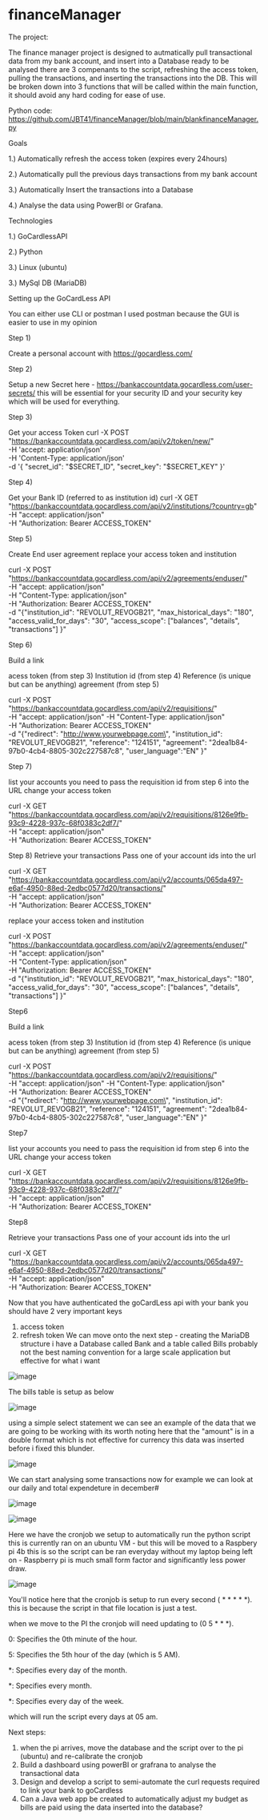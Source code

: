# financeManager
The project:

The finance manager project is designed to autmatically pull transactional data from my bank account, and insert into a Database ready to be analysed
there are 3 compenants to the script, refreshing the access token, pulling the transactions, and inserting the transactions into the DB. This will be broken down
into 3 functions that will be called within the main function, it should avoid any hard coding for ease of use.

Python code: https://github.com/JBT41/financeManager/blob/main/blankfinanceManager.py

Goals

1.) Automatically refresh the access token (expires every 24hours)

2.) Automatically pull the previous days transactions from my bank account

3.) Automatically Insert the transactions into a Database

4.) Analyse the data using PowerBI or Grafana.

Technologies

1.) GoCardlessAPI

2.) Python

3.) Linux (ubuntu)

3.) MySql DB (MariaDB)


Setting up the GoCardLess API

You can either use CLI or postman
I used postman because the GUI is easier to use in my opinion

Step 1)

Create a personal account with https://gocardless.com/

Step 2)

Setup a new Secret here - https://bankaccountdata.gocardless.com/user-secrets/
this will be essential for your security ID and your security key which will be used for everything.

Step 3)

Get your access Token
curl -X POST "https://bankaccountdata.gocardless.com/api/v2/token/new/" \
        -H 'accept: application/json' \
        -H 'Content-Type: application/json' \
        -d '{
            "secret_id": "$SECRET_ID",
            "secret_key": "$SECRET_KEY"
        }'

Step 4)

Get your Bank ID (referred to as institution id)
curl -X GET "https://bankaccountdata.gocardless.com/api/v2/institutions/?country=gb" \
  -H  "accept: application/json" \
  -H  "Authorization: Bearer ACCESS_TOKEN"

Step 5)

Create End user agreement
replace your access token and institution

curl -X POST "https://bankaccountdata.gocardless.com/api/v2/agreements/enduser/" \
  -H  "accept: application/json" \
  -H  "Content-Type: application/json" \
  -H  "Authorization: Bearer ACCESS_TOKEN" \
  -d "{\"institution_id\": \"REVOLUT_REVOGB21\",
       \"max_historical_days\": \"180\",
       \"access_valid_for_days\": \"30\",
       \"access_scope\": [\"balances\", \"details\", \"transactions\"] }"

Step 6)

Build a link

acess token (from step 3)
Institution id (from step 4)
Reference (is unique but can be anything)
agreement (from step 5)

curl -X POST "https://bankaccountdata.gocardless.com/api/v2/requisitions/" \
  -H  "accept: application/json" -H  "Content-Type: application/json" \
  -H  "Authorization: Bearer ACCESS_TOKEN" \
  -d "{\"redirect\": \"http://www.yourwebpage.com\",
       \"institution_id\": \"REVOLUT_REVOGB21\",
       \"reference\": \"124151\",
       \"agreement\": \"2dea1b84-97b0-4cb4-8805-302c227587c8\",
       \"user_language\":\"EN\" }"

Step 7)

list your accounts
you need to pass the requisition id from step 6 into the URL
change your access token

curl -X GET "https://bankaccountdata.gocardless.com/api/v2/requisitions/8126e9fb-93c9-4228-937c-68f0383c2df7/" \
  -H  "accept: application/json" \
  -H  "Authorization: Bearer ACCESS_TOKEN" 

Step 8)
Retrieve your transactions
Pass one of your account ids into the url

curl -X GET "https://bankaccountdata.gocardless.com/api/v2/accounts/065da497-e6af-4950-88ed-2edbc0577d20/transactions/" \
  -H  "accept: application/json" \
  -H  "Authorization: Bearer ACCESS_TOKEN"


replace your access token and institution

curl -X POST "https://bankaccountdata.gocardless.com/api/v2/agreements/enduser/" \
  -H  "accept: application/json" \
  -H  "Content-Type: application/json" \
  -H  "Authorization: Bearer ACCESS_TOKEN" \
  -d "{\"institution_id\": \"REVOLUT_REVOGB21\",
       \"max_historical_days\": \"180\",
       \"access_valid_for_days\": \"30\",
       \"access_scope\": [\"balances\", \"details\", \"transactions\"] }"

Step6

Build a link

acess token (from step 3)
Institution id (from step 4)
Reference (is unique but can be anything)
agreement (from step 5)

curl -X POST "https://bankaccountdata.gocardless.com/api/v2/requisitions/" \
  -H  "accept: application/json" -H  "Content-Type: application/json" \
  -H  "Authorization: Bearer ACCESS_TOKEN" \
  -d "{\"redirect\": \"http://www.yourwebpage.com\",
       \"institution_id\": \"REVOLUT_REVOGB21\",
       \"reference\": \"124151\",
       \"agreement\": \"2dea1b84-97b0-4cb4-8805-302c227587c8\",
       \"user_language\":\"EN\" }"

Step7

list your accounts
you need to pass the requisition id from step 6 into the URL
change your access token

curl -X GET "https://bankaccountdata.gocardless.com/api/v2/requisitions/8126e9fb-93c9-4228-937c-68f0383c2df7/" \
  -H  "accept: application/json" \
  -H  "Authorization: Bearer ACCESS_TOKEN" 

Step8

Retrieve your transactions
Pass one of your account ids into the url

curl -X GET "https://bankaccountdata.gocardless.com/api/v2/accounts/065da497-e6af-4950-88ed-2edbc0577d20/transactions/" \
  -H  "accept: application/json" \
  -H  "Authorization: Bearer ACCESS_TOKEN"

Now that you have authenticated the goCardLess api with your bank
you should have 2 very important keys
  1) access token
  2) refresh token
We can move onto the next step - creating the MariaDB structure
i have a Database called Bank and a table called Bills
probably not the best naming convention for a large scale application but effective for what i want

![image](https://github.com/user-attachments/assets/ca262f23-9b39-4d3c-86b7-8d4b3b5822f0)

The bills table is setup as below

![image](https://github.com/user-attachments/assets/f1ed1271-57ec-4241-8739-78707ac5b366)



using a simple select statement we can see an example of the data that we are going to be working with
its worth noting here that the "amount" is in a double format which is not effective for currency
this data was inserted before i fixed this blunder.

![image](https://github.com/user-attachments/assets/c102e7f3-6086-4c77-8bf7-80f469ac22c3)

We can start analysing some transactions now
for example we can look at our daily and total expendeture in december#

![image](https://github.com/user-attachments/assets/4d3bfaac-b4f0-4096-bfd6-06e1dabe8435)

![image](https://github.com/user-attachments/assets/6b67a711-7590-4933-b768-96615d7da501)


Here we have the cronjob we setup to automatically run the python script
this is currently ran on an ubuntu VM - but this will be moved to a Raspbery pi 4b
this is so the script can be ran everyday without my laptop being left on - Raspberry pi is much small form factor and significantly less power draw.

![image](https://github.com/user-attachments/assets/1cf17fc6-389c-438d-ac51-9756078fd3be)

You'll notice here that the cronjob is setup to run every second ( * * * * *).
this is because the script in that file location is just a test.

when we move to the PI the cronjob will need updating to (0 5 * * *).

0: Specifies the 0th minute of the hour.

5: Specifies the 5th hour of the day (which is 5 AM).

*: Specifies every day of the month.

*: Specifies every month.

*: Specifies every day of the week.

which will run the script every days at 05 am.


Next steps:

1) when the pi arrives, move the database and the script over to the pi (ubuntu) and re-calibrate the cronjob
2) Build a dashboard using powerBI or grafrana to analyse the transactional data
3) Design and develop a script to semi-automate the curl requests required to link your bank to goCardless
4) Can a Java web app be created to automatically adjust my budget as bills are paid using the data inserted into the database?













